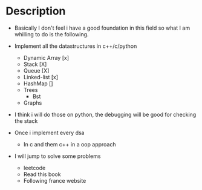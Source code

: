 # Description

- Basically I don't feel i have a good foundation
  in this field so what I am whilling to do is the following.

- Implement all the datastructures in c++/c/python

  - Dynamic Array [x]
  - Stack [X]
  - Queue [X]
  - Linked-list [x]
  - HashMap []
  - Trees
    - Bst
  - Graphs

- I think i will do those on python,
  the debugging will be good for checking the stack

- Once i implement every dsa

  - In c and them c++ in a oop approach

- I will jump to solve some problems
  - leetcode
  - Read this book
  - Following france website

